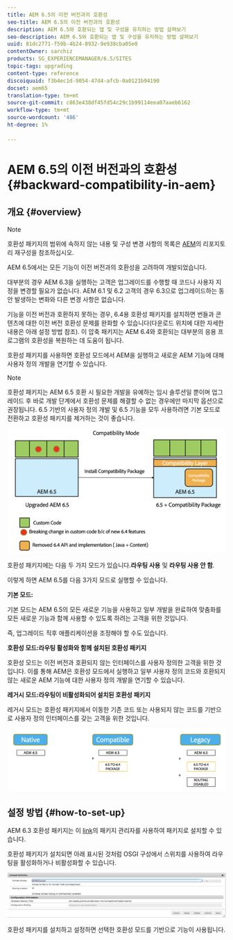 ```yaml
---
title: AEM 6.5의 이전 버전과의 호환성
seo-title: AEM 6.5의 이전 버전과의 호환성
description: AEM 6.5와 호환되는 앱 및 구성을 유지하는 방법 살펴보기
seo-description: AEM 6.5와 호환되는 앱 및 구성을 유지하는 방법 살펴보기
uuid: 81dc2771-f59b-4b24-8932-9e938cba05e0
contentOwner: sarchiz
products: SG_EXPERIENCEMANAGER/6.5/SITES
topic-tags: upgrading
content-type: reference
discoiquuid: f3b4ec1d-9054-47d4-afcb-0a0121b94190
docset: aem65
translation-type: tm+mt
source-git-commit: c863e438df45fd54c29c1b99114eea07aaeb6162
workflow-type: tm+mt
source-wordcount: '486'
ht-degree: 1%

---
```



# AEM 6.5의 이전 버전과의 호환성{#backward-compatibility-in-aem}

## 개요 {#overview}

>[!NOTE]
>
>호환성 패키지의 범위에 속하지 않는 내용 및 구성 변경 사항의 목록은 [AEM](/help/sites-deploying/repository-restructuring.md)의 리포지토리 재구성을 참조하십시오.

AEM 6.5에서는 모든 기능이 이전 버전과의 호환성을 고려하여 개발되었습니다.

대부분의 경우 AEM 6.3을 실행하는 고객은 업그레이드를 수행할 때 코드나 사용자 지정을 변경할 필요가 없습니다. AEM 6.1 및 6.2 고객의 경우 6.3으로 업그레이드하는 동안 발생하는 변화와 다른 변경 사항은 없습니다.

기능을 이전 버전과 호환하지 못하는 경우, 6.4용 호환성 패키지를 설치하면 번들과 콘텐츠에 대한 이전 버전 호환성 문제를 완화할 수 있습니다(다운로드 위치에 대한 자세한 내용은 아래 설정 방법 참조). 이 압축 패키지는 AEM 6.4와 호환되는 대부분의 응용 프로그램의 호환성을 복원하는 데 도움이 됩니다.

호환성 패키지를 사용하면 호환성 모드에서 AEM을 실행하고 새로운 AEM 기능에 대해 사용자 정의 개발을 연기할 수 있습니다.

>[!NOTE]
>
>호환성 패키지는 AEM 6.5 호환 시 필요한 개발을 유예하는 임시 솔루션일 뿐이며 업그레이드 후 바로 개발 단계에서 호환성 문제를 해결할 수 없는 경우에만 마지막 옵션으로 권장됩니다. 6.5 기반의 사용자 정의 개발 및 6.5 기능을 모두 사용하려면 기본 모드로 전환하고 호환성 패키지를 제거하는 것이 좋습니다.

![sase](assets/sase.png)

호환성 패키지에는 다음 두 가지 모드가 있습니다.**라우팅 사용** 및 **라우팅 사용 안 함**.

이렇게 하면 AEM 6.5를 다음 3가지 모드로 실행할 수 있습니다.

**기본 모드:**

기본 모드는 AEM 6.5의 모든 새로운 기능을 사용하고 일부 개발을 완료하여 맞춤화를 모든 새로운 기능과 함께 사용할 수 있도록 하려는 고객을 위한 것입니다.

즉, 업그레이드 직후 애플리케이션을 조정해야 할 수도 있습니다.

**호환성 모드:라우팅 활성화와 함께 설치된 호환성 패키지**

호환성 모드는 이전 버전과 호환되지 않는 인터페이스를 사용자 정의한 고객을 위한 것입니다. 이를 통해 AEM은 호환성 모드에서 실행하고 일부 사용자 정의 코드와 호환되지 않는 새로운 AEM 기능에 대한 사용자 정의 개발을 연기할 수 있습니다.

**레거시 모드:라우팅이 비활성화되어 설치된 호환성 패키지**

레거시 모드는 호환성 패키지에서 이동한 기존 코드 또는 사용되지 않는 코드를 기반으로 사용자 정의 인터페이스를 갖는 고객을 위한 것입니다.

![사분](assets/sapte.png)

## 설정 방법 {#how-to-set-up}

AEM 6.3 호환성 패키지는 이 [link](https://www.adobeaemcloud.com/content/marketplace/marketplaceProxy.html?packagePath=/content/companies/public/adobe/packages/cq640/compatpack/aem-compat-cq64-to-cq63)의 패키지 관리자를 사용하여 패키지로 설치할 수 있습니다.

호환성 패키지가 설치되면 아래 표시된 것처럼 OSGI 구성에서 스위치를 사용하여 라우팅을 활성화하거나 비활성화할 수 있습니다.

![screen_shot_2017-11-27at122421pm](assets/screen_shot_2017-11-27at122421pm.png)

호환성 패키지를 설치하고 설정하면 선택한 호환성 모드를 기반으로 기능이 사용됩니다.
